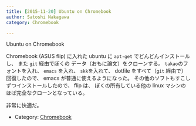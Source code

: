 ```yaml
---
title: [2015-11-20] Ubuntu on Chromebook
author: Satoshi Nakagawa
category: Chromebook

---
```


Ubuntu on Chromebook

 Chromebook (ASUS flip) に入れた ubuntu に
`apt-get` でどんどんインストールし、
また `git` 経由でぼくの
データ（おもに論文）をクローンする。
`takao`のフォントを入れ、
`emacs` を入れ、
`skk`を入れて、
dotfile をすべて（`git` 経由で）
回復したので、
emacs が普通に使えるようになった。
その他のソフトもすこしずつインストールしたので、
flip は、
ぼくの所有している他の linux マシンの
ほぼ完全なクローンとなっている。

 非常に快適だ。

- Category: [Chromebook](https://merapano.github.io/categories.html#Chromebook)

